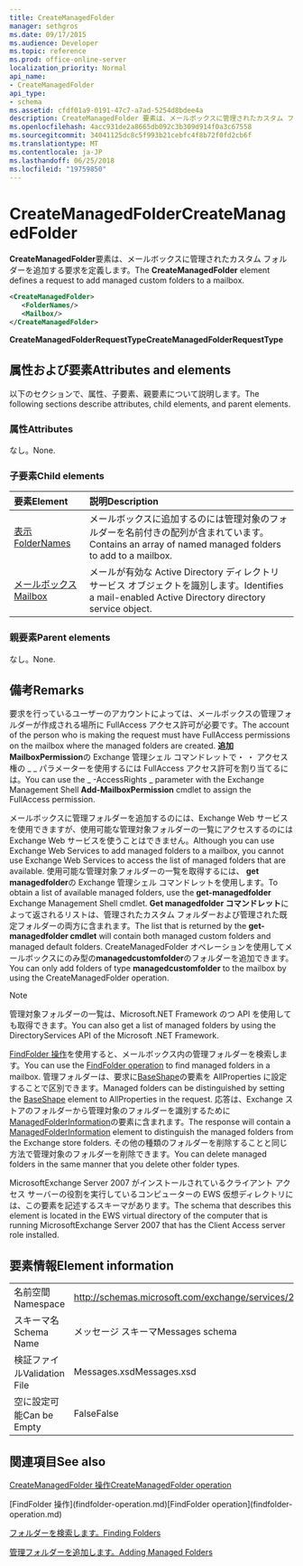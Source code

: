 ```yaml
---
title: CreateManagedFolder
manager: sethgros
ms.date: 09/17/2015
ms.audience: Developer
ms.topic: reference
ms.prod: office-online-server
localization_priority: Normal
api_name:
- CreateManagedFolder
api_type:
- schema
ms.assetid: cfdf01a9-0191-47c7-a7ad-5254d8bdee4a
description: CreateManagedFolder 要素は、メールボックスに管理されたカスタム フォルダーを追加する要求を定義します。
ms.openlocfilehash: 4acc931de2a8665db092c3b309d914f0a3c67558
ms.sourcegitcommit: 34041125dc8c5f993b21cebfc4f8b72f0fd2cb6f
ms.translationtype: MT
ms.contentlocale: ja-JP
ms.lasthandoff: 06/25/2018
ms.locfileid: "19759850"
---
```

# <a name="createmanagedfolder"></a><span data-ttu-id="72876-103">CreateManagedFolder</span><span class="sxs-lookup"><span data-stu-id="72876-103">CreateManagedFolder</span></span>

<span data-ttu-id="72876-104">**CreateManagedFolder**要素は、メールボックスに管理されたカスタム フォルダーを追加する要求を定義します。</span><span class="sxs-lookup"><span data-stu-id="72876-104">The **CreateManagedFolder** element defines a request to add managed custom folders to a mailbox.</span></span> 
  
```xml
<CreateManagedFolder>
   <FolderNames/>
   <Mailbox/>
</CreateManagedFolder>
```

 <span data-ttu-id="72876-105">**CreateManagedFolderRequestType**</span><span class="sxs-lookup"><span data-stu-id="72876-105">**CreateManagedFolderRequestType**</span></span>
## <a name="attributes-and-elements"></a><span data-ttu-id="72876-106">属性および要素</span><span class="sxs-lookup"><span data-stu-id="72876-106">Attributes and elements</span></span>

<span data-ttu-id="72876-107">以下のセクションで、属性、子要素、親要素について説明します。</span><span class="sxs-lookup"><span data-stu-id="72876-107">The following sections describe attributes, child elements, and parent elements.</span></span>
  
### <a name="attributes"></a><span data-ttu-id="72876-108">属性</span><span class="sxs-lookup"><span data-stu-id="72876-108">Attributes</span></span>

<span data-ttu-id="72876-109">なし。</span><span class="sxs-lookup"><span data-stu-id="72876-109">None.</span></span>
  
### <a name="child-elements"></a><span data-ttu-id="72876-110">子要素</span><span class="sxs-lookup"><span data-stu-id="72876-110">Child elements</span></span>

|<span data-ttu-id="72876-111">**要素**</span><span class="sxs-lookup"><span data-stu-id="72876-111">**Element**</span></span>|<span data-ttu-id="72876-112">**説明**</span><span class="sxs-lookup"><span data-stu-id="72876-112">**Description**</span></span>|
|:-----|:-----|
|[<span data-ttu-id="72876-113">表示</span><span class="sxs-lookup"><span data-stu-id="72876-113">FolderNames</span></span>](foldernames.md) <br/> |<span data-ttu-id="72876-114">メールボックスに追加するのには管理対象のフォルダーを名前付きの配列が含まれています。</span><span class="sxs-lookup"><span data-stu-id="72876-114">Contains an array of named managed folders to add to a mailbox.</span></span>  <br/> |
|[<span data-ttu-id="72876-115">メールボックス</span><span class="sxs-lookup"><span data-stu-id="72876-115">Mailbox</span></span>](mailbox.md) <br/> |<span data-ttu-id="72876-116">メールが有効な Active Directory ディレクトリ サービス オブジェクトを識別します。</span><span class="sxs-lookup"><span data-stu-id="72876-116">Identifies a mail-enabled Active Directory directory service object.</span></span>  <br/> |
   
### <a name="parent-elements"></a><span data-ttu-id="72876-117">親要素</span><span class="sxs-lookup"><span data-stu-id="72876-117">Parent elements</span></span>

<span data-ttu-id="72876-118">なし。</span><span class="sxs-lookup"><span data-stu-id="72876-118">None.</span></span>
  
## <a name="remarks"></a><span data-ttu-id="72876-119">備考</span><span class="sxs-lookup"><span data-stu-id="72876-119">Remarks</span></span>

<span data-ttu-id="72876-120">要求を行っているユーザーのアカウントによっては、メールボックスの管理フォルダーが作成される場所に FullAccess アクセス許可が必要です。</span><span class="sxs-lookup"><span data-stu-id="72876-120">The account of the person who is making the request must have FullAccess permissions on the mailbox where the managed folders are created.</span></span> <span data-ttu-id="72876-121">**追加 MailboxPermission**の Exchange 管理シェル コマンドレットで・ ・ アクセス権の _ _ パラメーターを使用するには FullAccess アクセス許可を割り当てるには。</span><span class="sxs-lookup"><span data-stu-id="72876-121">You can use the _ -AccessRights _ parameter with the Exchange Management Shell **Add-MailboxPermission** cmdlet to assign the FullAccess permission.</span></span> 
  
<span data-ttu-id="72876-122">メールボックスに管理フォルダーを追加するのには、Exchange Web サービスを使用できますが、使用可能な管理対象フォルダーの一覧にアクセスするのには Exchange Web サービスを使うことはできません。</span><span class="sxs-lookup"><span data-stu-id="72876-122">Although you can use Exchange Web Services to add managed folders to a mailbox, you cannot use Exchange Web Services to access the list of managed folders that are available.</span></span> <span data-ttu-id="72876-123">使用可能な管理対象フォルダーの一覧を取得するには、 **get managedfolder**の Exchange 管理シェル コマンドレットを使用します。</span><span class="sxs-lookup"><span data-stu-id="72876-123">To obtain a list of available managed folders, use the **get-managedfolder** Exchange Management Shell cmdlet.</span></span> <span data-ttu-id="72876-124">**Get managedfolder コマンドレット**によって返されるリストは、管理されたカスタム フォルダーおよび管理された既定フォルダーの両方に含まれます。</span><span class="sxs-lookup"><span data-stu-id="72876-124">The list that is returned by the **get-managedfolder cmdlet** will contain both managed custom folders and managed default folders.</span></span> <span data-ttu-id="72876-125">CreateManagedFolder オペレーションを使用してメールボックスにのみ型の**managedcustomfolder**のフォルダーを追加できます。</span><span class="sxs-lookup"><span data-stu-id="72876-125">You can only add folders of type **managedcustomfolder** to the mailbox by using the CreateManagedFolder operation.</span></span> 
  
> [!NOTE]
> <span data-ttu-id="72876-126">管理対象フォルダーの一覧は、Microsoft.NET Framework のつ API を使用しても取得できます。</span><span class="sxs-lookup"><span data-stu-id="72876-126">You can also get a list of managed folders by using the DirectoryServices API of the Microsoft .NET Framework.</span></span> 
  
<span data-ttu-id="72876-127">[FindFolder 操作](findfolder-operation.md)を使用すると、メールボックス内の管理フォルダーを検索します。</span><span class="sxs-lookup"><span data-stu-id="72876-127">You can use the [FindFolder operation](findfolder-operation.md) to find managed folders in a mailbox.</span></span> <span data-ttu-id="72876-128">管理フォルダーは、要求に[BaseShape](baseshape.md)の要素を AllProperties に設定することで区別できます。</span><span class="sxs-lookup"><span data-stu-id="72876-128">Managed folders can be distinguished by setting the [BaseShape](baseshape.md) element to AllProperties in the request.</span></span> <span data-ttu-id="72876-129">応答は、Exchange ストアのフォルダーから管理対象のフォルダーを識別するために[ManagedFolderInformation](managedfolderinformation.md)の要素に含まれます。</span><span class="sxs-lookup"><span data-stu-id="72876-129">The response will contain a [ManagedFolderInformation](managedfolderinformation.md) element to distinguish the managed folders from the Exchange store folders.</span></span> <span data-ttu-id="72876-130">その他の種類のフォルダーを削除することと同じ方法で管理対象のフォルダーを削除できます。</span><span class="sxs-lookup"><span data-stu-id="72876-130">You can delete managed folders in the same manner that you delete other folder types.</span></span> 
  
<span data-ttu-id="72876-131">MicrosoftExchange Server 2007 がインストールされているクライアント アクセス サーバーの役割を実行しているコンピューターの EWS 仮想ディレクトリには、この要素を記述するスキーマがあります。</span><span class="sxs-lookup"><span data-stu-id="72876-131">The schema that describes this element is located in the EWS virtual directory of the computer that is running MicrosoftExchange Server 2007 that has the Client Access server role installed.</span></span>
  
## <a name="element-information"></a><span data-ttu-id="72876-132">要素情報</span><span class="sxs-lookup"><span data-stu-id="72876-132">Element information</span></span>

|||
|:-----|:-----|
|<span data-ttu-id="72876-133">名前空間</span><span class="sxs-lookup"><span data-stu-id="72876-133">Namespace</span></span>  <br/> |http://schemas.microsoft.com/exchange/services/2006/messages  <br/> |
|<span data-ttu-id="72876-134">スキーマ名</span><span class="sxs-lookup"><span data-stu-id="72876-134">Schema Name</span></span>  <br/> |<span data-ttu-id="72876-135">メッセージ スキーマ</span><span class="sxs-lookup"><span data-stu-id="72876-135">Messages schema</span></span>  <br/> |
|<span data-ttu-id="72876-136">検証ファイル</span><span class="sxs-lookup"><span data-stu-id="72876-136">Validation File</span></span>  <br/> |<span data-ttu-id="72876-137">Messages.xsd</span><span class="sxs-lookup"><span data-stu-id="72876-137">Messages.xsd</span></span>  <br/> |
|<span data-ttu-id="72876-138">空に設定可能</span><span class="sxs-lookup"><span data-stu-id="72876-138">Can be Empty</span></span>  <br/> |<span data-ttu-id="72876-139">False</span><span class="sxs-lookup"><span data-stu-id="72876-139">False</span></span>  <br/> |
   
## <a name="see-also"></a><span data-ttu-id="72876-140">関連項目</span><span class="sxs-lookup"><span data-stu-id="72876-140">See also</span></span>



[<span data-ttu-id="72876-141">CreateManagedFolder 操作</span><span class="sxs-lookup"><span data-stu-id="72876-141">CreateManagedFolder operation</span></span>](createmanagedfolder-operation.md)
  
<span data-ttu-id="72876-142">
  [FindFolder 操作](findfolder-operation.md)</span><span class="sxs-lookup"><span data-stu-id="72876-142">[FindFolder operation](findfolder-operation.md)</span></span>


[<span data-ttu-id="72876-143">フォルダーを検索します。</span><span class="sxs-lookup"><span data-stu-id="72876-143">Finding Folders</span></span>](http://msdn.microsoft.com/library/9124d868-017a-43f0-b915-5c0082cacec9%28Office.15%29.aspx)
  
[<span data-ttu-id="72876-144">管理フォルダーを追加します。</span><span class="sxs-lookup"><span data-stu-id="72876-144">Adding Managed Folders</span></span>](http://msdn.microsoft.com/library/846658c6-7043-40fb-8439-19f97c2a967f%28Office.15%29.aspx)


